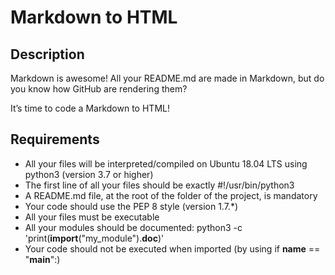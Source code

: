 # Markdown to HTML

## Description
Markdown is awesome! All your README.md are made in Markdown, but do you know how GitHub are rendering them?

It’s time to code a Markdown to HTML!

## Requirements
- All your files will be interpreted/compiled on Ubuntu 18.04 LTS using python3 (version 3.7 or higher)
- The first line of all your files should be exactly #!/usr/bin/python3
- A README.md file, at the root of the folder of the project, is mandatory
- Your code should use the PEP 8 style (version 1.7.*)
- All your files must be executable
- All your modules should be documented: python3 -c 'print(__import__("my_module").__doc__)'
- Your code should not be executed when imported (by using if __name__ == "__main__":)
